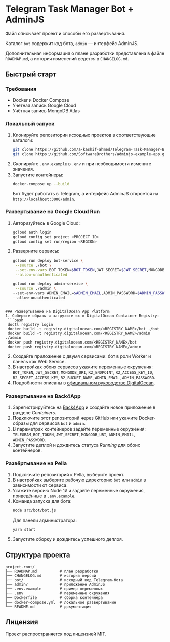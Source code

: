 <!-- Назначение файла: документация проекта и общие инструкции. -->
# Telegram Task Manager Bot + AdminJS

Файл описывает проект и способы его развертывания.

Каталог `bot` содержит код бота, `admin` — интерфейс AdminJS.

Дополнительная информация о плане разработки представлена в файле `ROADMAP.md`, а история изменений ведется в `CHANGELOG.md`.

## Быстрый старт

### Требования
- Docker и Docker Compose
- Учетная запись Google Cloud
- Учётная запись MongoDB Atlas

### Локальный запуск
1. Клонируйте репозитории исходных проектов в соответствующие каталоги:
   ```bash
   git clone https://github.com/a-kashif-ahmed/Telegram-Task-Manager-Bot.git bot
   git clone https://github.com/SoftwareBrothers/adminjs-example-app.git admin
   ```
2. Скопируйте `.env.example` в `.env` и при необходимости измените значения.
3. Запустите контейнеры:
   ```bash
   docker-compose up --build
   ```
   Бот будет работать в Telegram, а интерфейс AdminJS откроется на `http://localhost:3000/admin`.

### Развертывание на Google Cloud Run
1. Авторизуйтесь в Google Cloud:
   ```bash
   gcloud auth login
   gcloud config set project <PROJECT_ID>
   gcloud config set run/region <REGION>
   ```
2. Разверните сервисы:
   ```bash
   gcloud run deploy bot-service \
    --source ./bot \
    --set-env-vars BOT_TOKEN=$BOT_TOKEN,JWT_SECRET=$JWT_SECRET,MONGODB_URI=$MONGODB_URI,R2_ENDPOINT=$R2_ENDPOINT,R2_ACCESS_KEY_ID=$R2_ACCESS_KEY_ID,R2_SECRET_ACCESS_KEY=$R2_SECRET_ACCESS_KEY,R2_BUCKET_NAME=$R2_BUCKET_NAME \
    --allow-unauthenticated

   gcloud run deploy admin-service \
    --source ./admin \
   --set-env-vars ADMIN_EMAIL=$ADMIN_EMAIL,ADMIN_PASSWORD=$ADMIN_PASSWORD,MONGODB_URI=$MONGODB_URI \
   --allow-unauthenticated
  ```

### Развертывание на DigitalOcean App Platform
1. Соберите образы и загрузите их в DigitalOcean Container Registry:
   ```bash
   doctl registry login
   docker build -t registry.digitalocean.com/<REGISTRY_NAME>/bot ./bot
   docker build -t registry.digitalocean.com/<REGISTRY_NAME>/admin ./admin
   docker push registry.digitalocean.com/<REGISTRY_NAME>/bot
   docker push registry.digitalocean.com/<REGISTRY_NAME>/admin
   ```
2. Создайте приложение с двумя сервисами: бот в роли Worker и панель как Web Service.
3. В настройках обоих сервисов укажите переменные окружения:
   `BOT_TOKEN`, `JWT_SECRET`, `MONGODB_URI`, `R2_ENDPOINT`, `R2_ACCESS_KEY_ID`, `R2_SECRET_ACCESS_KEY`, `R2_BUCKET_NAME`, `ADMIN_EMAIL`, `ADMIN_PASSWORD`.
4. Подробности описаны в [официальном руководстве DigitalOcean](https://docs.digitalocean.com/products/app-platform/).


### Развертывание на Back4App
1. Зарегистрируйтесь на [Back4App](https://www.back4app.com/) и создайте новое приложение в разделе *Containers*.
2. Подключите этот репозиторий через GitHub или укажите Docker-образы для сервисов `bot` и `admin`.
3. В параметрах контейнеров задайте переменные окружения: `TELEGRAM_BOT_TOKEN`, `JWT_SECRET`, `MONGODB_URI`, `ADMIN_EMAIL`, `ADMIN_PASSWORD`.
4. Запустите деплой и дождитесь статуса *Running* для обоих контейнеров.

### Развёртывание на Pella
1. Подключите репозиторий к Pella, выберите проект.
2. В настройках выберите рабочую директорию `bot` или `admin` в зависимости от сервиса.
3. Укажите версию Node `18` и задайте переменные окружения, приведённые в `.env.example`.
4. Команда запуска для бота:
   ```bash
   node src/bot/bot.js
   ```
   Для панели администратора:
   ```bash
   yarn start
   ```
5. Запустите сборку и дождитесь успешного деплоя.

## Структура проекта
```
project-root/
├── ROADMAP.md          # план разработки
├── CHANGELOG.md        # история версий
├── bot/                # исходный код Telegram-бота
├── admin/              # приложение AdminJS
├── .env.example        # пример переменных
├── .env                # переменные окружения
├── Dockerfile          # сборка контейнера
├── docker-compose.yml  # локальное развертывание
└── README.md           # документация
```

## Лицензия
Проект распространяется под лицензией MIT.
